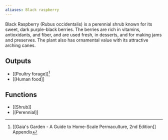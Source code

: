 ```yaml
---
aliases: Black raspberry
---
```

Black Raspberry (Rubus occidentalis) is a perennial shrub known for its sweet, dark purple-black berries. The berries are rich in vitamins, antioxidants, and fiber, and are used fresh, in desserts, and for making jams and preserves. The plant also has ornamental value with its attractive arching canes.
## Outputs
- [[Poultry forage]][^1]
- [[Human food]]

## Functions
- [[Shrub]]
- [[Perennial]]

[^1]: [[Gaia's Garden - A Guide to Home-Scale Permaculture, 2nd Edition]] Appendix
